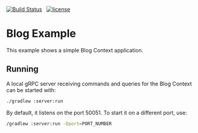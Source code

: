 [![Build Status](https://travis-ci.com/spine-examples/blog.svg?branch=master)](https://travis-ci.com/spine-examples/examples-java) &nbsp;
[![license](https://img.shields.io/badge/license-Apache%20License%202.0-blue.svg?style=flat)](http://www.apache.org/licenses/LICENSE-2.0)


# Blog Example

This example shows a simple Blog Context application.

## Running

A local gRPC server receiving commands and queries for the Blog Context can be started with: 
```sh
./gradlew :server:run
```

By default, it listens on the port 50051. To start it on a different port, use:
```sh
/gradlew :server:run -Dport=PORT_NUMBER
```
